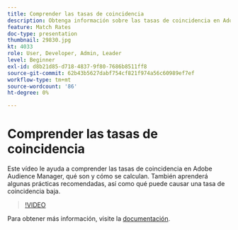 ```yaml
---
title: Comprender las tasas de coincidencia
description: Obtenga información sobre las tasas de coincidencia en Adobe Audience Manager, qué son y cómo se calculan. Conozca también las prácticas recomendadas, así como las que pueden causar una tasa de coincidencia baja.
feature: Match Rates
doc-type: presentation
thumbnail: 29830.jpg
kt: 4033
role: User, Developer, Admin, Leader
level: Beginner
exl-id: d8b21d85-d718-4837-9f80-7686b8511ff8
source-git-commit: 62b43b5627dabf754cf821f974a56c60989ef7ef
workflow-type: tm+mt
source-wordcount: '86'
ht-degree: 0%

---
```


# Comprender las tasas de coincidencia

Este vídeo le ayuda a comprender las tasas de coincidencia en Adobe Audience Manager, qué son y cómo se calculan. También aprenderá algunas prácticas recomendadas, así como qué puede causar una tasa de coincidencia baja.

>[!VIDEO](https://video.tv.adobe.com/v/29830/?quality=12)

Para obtener más información, visite la [documentación](https://experienceleague.adobe.com/docs/audience-manager/user-guide/features/addressable-audiences.html).
